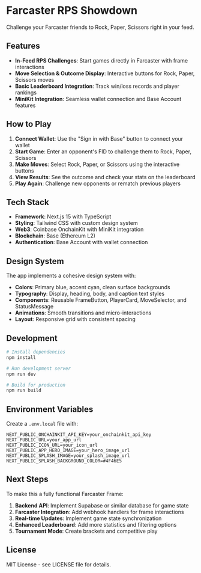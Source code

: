 
# Farcaster RPS Showdown

Challenge your Farcaster friends to Rock, Paper, Scissors right in your feed.

## Features

- **In-Feed RPS Challenges**: Start games directly in Farcaster with frame interactions
- **Move Selection & Outcome Display**: Interactive buttons for Rock, Paper, Scissors moves
- **Basic Leaderboard Integration**: Track win/loss records and player rankings
- **MiniKit Integration**: Seamless wallet connection and Base Account features

## How to Play

1. **Connect Wallet**: Use the "Sign in with Base" button to connect your wallet
2. **Start Game**: Enter an opponent's FID to challenge them to Rock, Paper, Scissors
3. **Make Moves**: Select Rock, Paper, or Scissors using the interactive buttons
4. **View Results**: See the outcome and check your stats on the leaderboard
5. **Play Again**: Challenge new opponents or rematch previous players

## Tech Stack

- **Framework**: Next.js 15 with TypeScript
- **Styling**: Tailwind CSS with custom design system
- **Web3**: Coinbase OnchainKit with MiniKit integration
- **Blockchain**: Base (Ethereum L2)
- **Authentication**: Base Account with wallet connection

## Design System

The app implements a cohesive design system with:

- **Colors**: Primary blue, accent cyan, clean surface backgrounds
- **Typography**: Display, heading, body, and caption text styles
- **Components**: Reusable FrameButton, PlayerCard, MoveSelector, and StatusMessage
- **Animations**: Smooth transitions and micro-interactions
- **Layout**: Responsive grid with consistent spacing

## Development

```bash
# Install dependencies
npm install

# Run development server
npm run dev

# Build for production
npm run build
```

## Environment Variables

Create a `.env.local` file with:

```
NEXT_PUBLIC_ONCHAINKIT_API_KEY=your_onchainkit_api_key
NEXT_PUBLIC_URL=your_app_url
NEXT_PUBLIC_ICON_URL=your_icon_url
NEXT_PUBLIC_APP_HERO_IMAGE=your_hero_image_url
NEXT_PUBLIC_SPLASH_IMAGE=your_splash_image_url
NEXT_PUBLIC_SPLASH_BACKGROUND_COLOR=#4F46E5
```

## Next Steps

To make this a fully functional Farcaster Frame:

1. **Backend API**: Implement Supabase or similar database for game state
2. **Farcaster Integration**: Add webhook handlers for frame interactions
3. **Real-time Updates**: Implement game state synchronization
4. **Enhanced Leaderboard**: Add more statistics and filtering options
5. **Tournament Mode**: Create brackets and competitive play

## License

MIT License - see LICENSE file for details.
